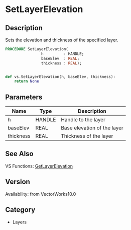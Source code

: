 # SetLayerElevation

## Description
Sets the elevation and thickness of the specified layer.

```pascal
PROCEDURE SetLayerElevation(
				h         : HANDLE;
				baseElev  : REAL;
				thickness : REAL);
```

```python

def vs.SetLayerElevation(h, baseElev, thickness):
    return None
```

## Parameters
|Name|Type|Description|
|---|---|---|
|h|HANDLE|Handle to the layer|
|baseElev|REAL|Base elevation of the layer|
|thickness|REAL|Thickness of the layer|

## See Also
VS Functions:
[GetLayerElevation](GetLayerElevation.md)

## Version
Availability: from VectorWorks10.0
## Category
* Layers


